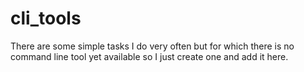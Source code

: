 cli_tools
=========

There are some simple tasks I do very often but for which there is no command
line tool yet available so I just create one and add it here.
